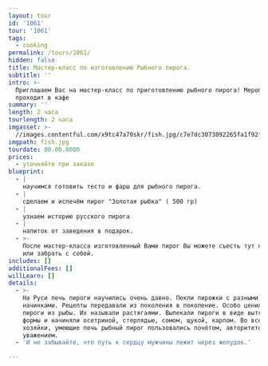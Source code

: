 ```yaml
---
layout: tour
id: '1061'
tour: '1061'
tags:
  - cooking
permalink: /tours/1061/
hidden: false
title: Мастер-класс по изготовлению Рыбного пирога.
subtitle: ''
intro: >-
  Приглашаем Вас на мастер-класс по приготовлению рыбного пирога! Мероприятие
  проходит в кафе
summary: ''
length: 2 часа
tourlength: 2 часа
imgasset: >-
  //images.contentful.com/x9tc47a70skr/fish.jpg/c7e7dc3073092265fa1f92f9f639d439/fish.jpg
imgpath: fish.jpg
tourdate: 00.00.0000
prices:
  - уточняйте при заказе
blueprint:
  - |
    научимся готовить тесто и фарш для рыбного пирога.
  - |
    сделаем и испечём пирог "Золотая рыбка" ( 500 гр)
  - |
    узнаем историю русского пирога
  - |
    напиток от заведения в подарок.
  - >-
    После мастер-класса изготовленный Вами пирог Вы можете съесть тут же в кафе
    или забрать с собой.
includes: []
additionalFees: []
willLearn: []
details:
  - >-
    На Руси печь пироги научились очень давно. Пекли пирожки с разными
    начинками. Рецепты передавали из поколения в поколение. Особо ценились
    пироги из рыбы. Их называли растягаями. Выпекали пироги в виде вытянутой
    формы и начиняли осетриной, стерлядью, сомом, щукой, карпом. Во все времена,
    хозяйки, умеющие печь рыбный пирог пользовались почётом, авторитетом и
    уважением.
  - 'И не забывайте, что путь к сердцу мужчины лежит через желудок.'

---
```

